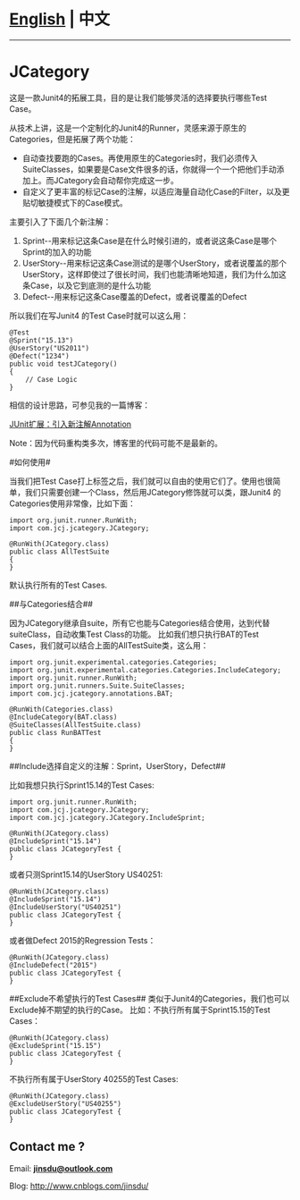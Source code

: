 # [English](README.md) | 中文 #

----------

# JCategory #

这是一款Junit4的拓展工具，目的是让我们能够灵活的选择要执行哪些Test Case。

从技术上讲，这是一个定制化的Junit4的Runner，灵感来源于原生的Categories，但是拓展了两个功能：

- 自动查找要跑的Cases。再使用原生的Categories时，我们必须传入SuiteClasses，如果要是Case文件很多的话，你就得一个一个把他们手动添加上。而JCategory会自动帮你完成这一步。
- 自定义了更丰富的标记Case的注解，以适应海量自动化Case的Filter，以及更贴切敏捷模式下的Case模式。
 
主要引入了下面几个新注解：
  
1. Sprint--用来标记这条Case是在什么时候引进的，或者说这条Case是哪个Sprint的加入的功能	            
2. UserStory--用来标记这条Case测试的是哪个UserStory，或者说覆盖的那个UserStory，这样即使过了很长时间，我们也能清晰地知道，我们为什么加这条Case，以及它到底测的是什么功能 	             
3. Defect--用来标记这条Case覆盖的Defect，或者说覆盖的Defect	  

所以我们在写Junit4 的Test Case时就可以这么用：

    
    @Test
	@Sprint("15.13")
	@UserStory("US2011")
	@Defect("1234")
	public void testJCategory()
	{
		// Case Logic
	}

相信的设计思路，可参见我的一篇博客：

[JUnit扩展：引入新注解Annotation](http://www.cnblogs.com/jinsdu/p/4373070.html)

Note：因为代码重构类多次，博客里的代码可能不是最新的。



#如何使用#

当我们把Test Case打上标签之后，我们就可以自由的使用它们了。使用也很简单，我们只需要创建一个Class，然后用JCategory修饰就可以类，跟Junit4 的Categories使用非常像，比如下面：

    import org.junit.runner.RunWith;
    import com.jcj.jcategory.JCategory;

    @RunWith(JCategory.class)
    public class AllTestSuite
    {
    }

默认执行所有的Test Cases.

##与Categories结合##

因为JCategory继承自suite，所有它也能与Categories结合使用，达到代替suiteClass，自动收集Test Class的功能。
比如我们想只执行BAT的Test Cases，我们就可以结合上面的AllTestSuite类，这么用：

    import org.junit.experimental.categories.Categories;
	import org.junit.experimental.categories.Categories.IncludeCategory;
	import org.junit.runner.RunWith;
	import org.junit.runners.Suite.SuiteClasses;
	import com.jcj.jcategory.annotations.BAT;
	
	@RunWith(Categories.class)
	@IncludeCategory(BAT.class)
	@SuiteClasses(AllTestSuite.class)
	public class RunBATTest
	{
	}

##Include选择自定义的注解：Sprint，UserStory，Defect##

比如我想只执行Sprint15.14的Test Cases:

    import org.junit.runner.RunWith;
	import com.jcj.jcategory.JCategory;
	import com.jcj.jcategory.JCategory.IncludeSprint;
	
	@RunWith(JCategory.class)
	@IncludeSprint("15.14")
	public class JCategoryTest {
	}

或者只测Sprint15.14的UserStory US40251:

    @RunWith(JCategory.class)
	@IncludeSprint("15.14")
	@IncludeUserStory("US40251")
	public class JCategoryTest {
	}

或者做Defect 2015的Regression Tests：

    @RunWith(JCategory.class)
	@IncludeDefect("2015")
	public class JCategoryTest {
	}


##Exclude不希望执行的Test Cases##
类似于Junit4的Categories，我们也可以Exclude掉不期望的执行的Case。
比如：不执行所有属于Sprint15.15的Test Cases：

    @RunWith(JCategory.class)
	@ExcludeSprint("15.15")
	public class JCategoryTest {
	}

不执行所有属于UserStory 40255的Test Cases:

    @RunWith(JCategory.class)
	@ExcludeUserStory("US40255")
	public class JCategoryTest {
	}


## Contact me ? ##

Email: **jinsdu@outlook.com** 

Blog: <http://www.cnblogs.com/jinsdu/>